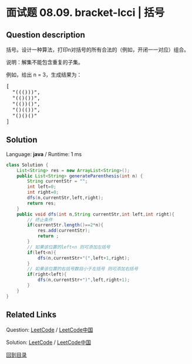 ﻿# 面试题 08.09. bracket-lcci | 括号

## Question description

<!--If you want to use the English description, use <p>Implement an algorithm to print all valid (e.g., properly opened and closed) combinations of n pairs of parentheses.</p>

<p>Note: The result set should not contain duplicated subsets.</p>

<p>For example, given&nbsp;n = 3, the result should be:</p>

<pre>
[
  &quot;((()))&quot;,
  &quot;(()())&quot;,
  &quot;(())()&quot;,
  &quot;()(())&quot;,
  &quot;()()()&quot;
]
</pre>
 instead-->
<p>括号。设计一种算法，打印n对括号的所有合法的（例如，开闭一一对应）组合。</p>

<p>说明：解集不能包含重复的子集。</p>

<p>例如，给出 n = 3，生成结果为：</p>

<pre>
[
  "((()))",
  "(()())",
  "(())()",
  "()(())",
  "()()()"
]
</pre>




## Solution

Language: **java**  /  Runtime: 1 ms

```java
class Solution {
    List<String> res = new ArrayList<String>();
    public List<String> generateParenthesis(int n) {
        String currentStr = "";
        int left=0;
        int right=0;
        dfs(n,currentStr,left,right);
        return res;
    }
    public void dfs(int n,String currentStr,int left,int right){
        // 终止条件
        if(currentStr.length()==2*n){
            res.add(currentStr);
            return ;
        }
        // 如果该位置的left<n 则可添加左括号
        if(left<n){
            dfs(n,currentStr+"(",left+1,right);
        }
        // 如果该位置的右括号数目小于左括号 则可添加右括号
        if(right<left){
            dfs(n,currentStr+")",left,right+1);
        }
    }
}


```



## Related Links

Question: [LeetCode](https://leetcode.com/problems/bracket-lcci/description/)  /  [LeetCode中国](https://leetcode-cn.com/problems/bracket-lcci/description/)

Solution: [LeetCode](https://leetcode.com/articles/bracket-lcci/)  /  [LeetCode中国](https://leetcode-cn.com/articles/bracket-lcci/)

[回到目录](../README.md)